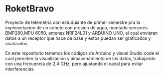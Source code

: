 # RoketBravo
Proyecto de telemetría con estuduiante de primer semestre pra la implemetacion de un cohete con presion de agua, montado sensores BMP280,MPU 6050, antenas NRF24L01 y ARDUINO UNO, 
el cual enviaran datos a un receptor que hace de base y estos puedan ser graficados y analizados.

En este repositorio tenemos los códigos de Arduino y visual Studio code el cual permiten la visualización y almacenamiento de los datos, 
trabajando con una frecuencia de 2.4 GHz, pero ajustando el canal para evitar interferencias.
